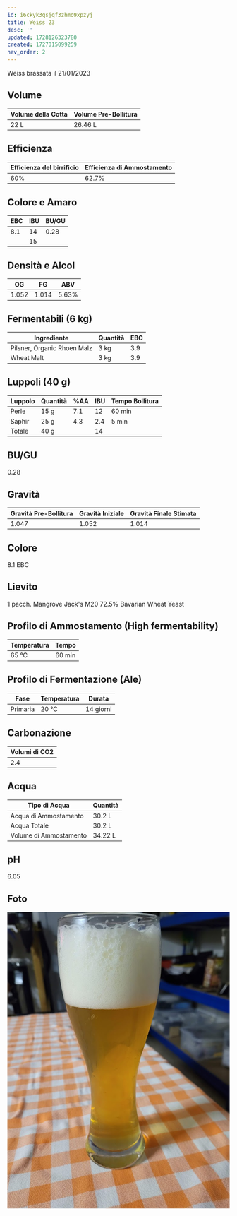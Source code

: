 ```yaml
---
id: i6ckyk3qsjqf3zhmo9xpzyj
title: Weiss 23
desc: ''
updated: 1728126323780
created: 1727015099259
nav_order: 2
---
```

Weiss brassata il 21/01/2023

## Volume

| Volume della Cotta | Volume Pre-Bollitura |
| ------------------ | -------------------- |
| 22 L               | 26.46 L              |

## Efficienza

| Efficienza del birrificio | Efficienza di Ammostamento |
| ------------------------- | -------------------------- |
| 60%                       | 62.7%                      |

## Colore e Amaro

| EBC | IBU | BU/GU |
| --- | --- | ----- |
| 8.1 | 14  | 0.28  |
|     | 15  |       |

## Densità e Alcol

| OG    | FG    | ABV   |
| ----- | ----- | ----- |
| 1.052 | 1.014 | 5.63% |

## Fermentabili (6 kg)

| Ingrediente                 | Quantità | EBC |
| --------------------------- | -------- | --- |
| Pilsner, Organic Rhoen Malz | 3 kg     | 3.9 |
| Wheat Malt                  | 3 kg     | 3.9 |

## Luppoli (40 g)

| Luppolo | Quantità | %AA | IBU | Tempo Bollitura |
| ------- | -------- | --- | --- | --------------- |
| Perle   | 15 g     | 7.1 | 12  | 60 min          |
| Saphir  | 25 g     | 4.3 | 2.4 | 5 min           |
| Totale  | 40 g     |     | 14  |                 |

## BU/GU

0.28

## Gravità

| Gravità Pre-Bollitura | Gravità Iniziale | Gravità Finale Stimata |
| --------------------- | ---------------- | ---------------------- |
| 1.047                 | 1.052            | 1.014                  |

## Colore

8.1 EBC

## Lievito

1 pacch. Mangrove Jack's M20 72.5% Bavarian Wheat Yeast

## Profilo di Ammostamento (High fermentability)

| Temperatura | Tempo  |
| ----------- | ------ |
| 65 ℃        | 60 min |

## Profilo di Fermentazione (Ale)

| Fase     | Temperatura | Durata    |
| -------- | ----------- | --------- |
| Primaria | 20 ℃        | 14 giorni |

## Carbonazione

| Volumi di CO2 |
| ------------- |
| 2.4           |

## Acqua

| Tipo di Acqua          | Quantità |
| ---------------------- | -------- |
| Acqua di Ammostamento  | 30.2 L   |
| Acqua Totale           | 30.2 L   |
| Volume di Ammostamento | 34.22 L  |

## pH

6.05

## Foto

![weiss](./assets/images/2024-09-22-16-37-30.png)
